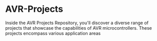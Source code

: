# AVR-Projects
Inside the AVR Projects Repository, you'll discover a diverse range of projects that showcase the capabilities of AVR microcontrollers. These projects encompass various application areas
